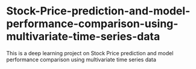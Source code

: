 # Stock-Price-prediction-and-model-performance-comparison-using-multivariate-time-series-data
This is a deep learning project on Stock Price prediction and model performance comparison using multivariate time series data
